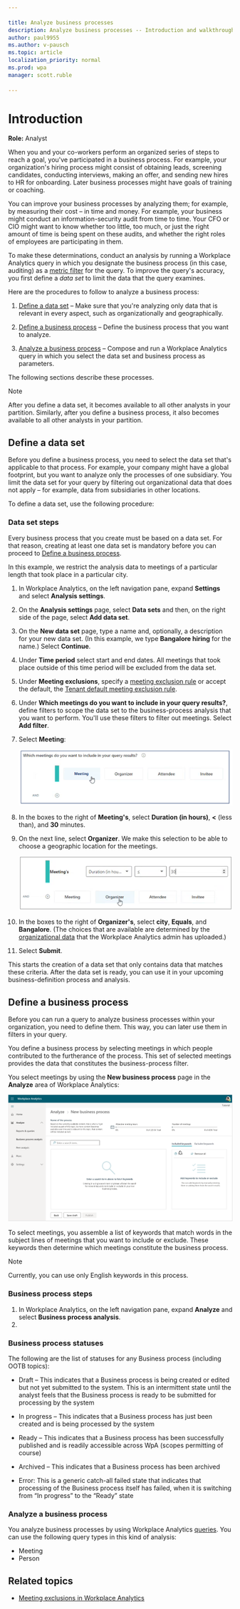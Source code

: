 ```yaml
---

title: Analyze business processes 
description: Analyze business processes -- Introduction and walkthrough   
author: paul9955
ms.author: v-pausch
ms.topic: article
localization_priority: normal 
ms.prod: wpa
manager: scott.ruble

---
```


# Introduction

**Role:** Analyst

When you and your co-workers perform an organized series of steps to reach a goal, you've participated in a business process. For example, your organization's hiring process might consist of obtaining leads, screening candidates, conducting interviews, making an offer, and sending new hires to HR for onboarding. Later business processes might have goals of training or coaching.

You can improve your business processes by analyzing them; for example, by measuring their cost &ndash; in time and money. For example, your business might conduct an information-security audit from time to time. Your CFO or CIO might want to know whether too little, too much, or just the right amount of time is being spent on these audits, and whether the right roles of employees are participating in them.

To make these determinations, conduct an analysis by running a Workplace Analytics query in which you designate the business process (in this case, auditing) as a [metric filter](../use/metric-filters.md) for the query. <!-- *** CALL THESE NEW FILTERS OUT IN THAT TOPIC *** --> To improve the query's accuracy, you first define a _data set_ to limit the data that the query examines.

Here are the procedures to follow to analyze a business process:

1. [Define a data set](#define-a-data-set) &ndash; Make sure that you're analyzing only data that is relevant in every aspect, such as organizationally and geographically.

2. [Define a business process](#define-a-business-process) &ndash; Define the business process that you want to analyze.

3. [Analyze a business process](#analyze-a-business-process) &ndash; Compose and run a Workplace Analytics query in which you select the data set and business process as parameters.

The following sections describe these processes.

> [!Note]
> After you define a data set, it becomes available to all other analysts in your partition. Similarly, after you define a business process, it also becomes available to all other analysts in your partition.

## Define a data set

Before you define a business process, you need to select the data set that's applicable to that process. For example, your company might have a global footprint, but you want to analyze only the processes of one subsidiary. You limit the data set for your query by filtering out organizational data that does not apply &ndash; for example, data from subsidiaries in other locations.

To define a data set, use the following procedure:

### Data set steps

Every business process that you create must be based on a data set. For that reason, creating at least one data set is mandatory before you can proceed to [Define a business process](#define-a-business-process). 

In this example, we restrict the analysis data to meetings of a particular length that took place in a particular city.

1. In Workplace Analytics, on the left navigation pane, expand **Settings** and select **Analysis settings**.

1. On the **Analysis settings** page, select **Data sets** and then, on the right side of the page, select **Add data set**.

1. On the **New data set** page, type a name and, optionally, a description for your new data set. (In this example, we type **Bangalore hiring** for the name.) Select **Continue**.

1. Under **Time period** select start and end dates. All meetings that took place outside of this time period will be excluded from the data set.

1. Under **Meeting exclusions**, specify a [meeting exclusion rule](meeting-exclusions-intro.md) or accept the default, the [Tenant default meeting exclusion rule](meeting-exclusion-concept.md#default-meeting-exclusion-rule).

1. Under **Which meetings do you want to include in your query results?**, define filters to scope the data set to the business-process analysis that you want to perform. You'll use these filters to filter out meetings. Select **Add filter**. 

1. Select **Meeting**:

   ![Add a Meeting filter](../images/wpa/tutorials/meeting-filter-1.png)

1. In the boxes to the right of **Meeting's**, select **Duration (in hours)**, **<** (less than), and **30** minutes.

1. On the next line, select **Organizer**. We make this selection to be able to choose a geographic location for the meetings. 

   ![Add an Organizer filter](../images/wpa/tutorials/organizer.png)

1. In the boxes to the right of **Organizer's**, select **city**, **Equals**, and **Bangalore**. (The choices that are available are determined by the [organizational data](../setup/prepare-organizational-data.md) that the Workplace Analytics admin has uploaded.) 

1. Select **Submit**.
 
This starts the creation of a data set that only contains data that matches these criteria. After the data set is ready, you can use it in your upcoming business-definition process and analysis. 

## Define a business process

Before you can run a query to analyze business processes within your organization, you need to define them. This way, you can later use them in filters in your query.

You define a business process by selecting meetings in which people  contributed to the furtherance of the process. This set of selected meetings provides the data that constitutes the business-process filter.

You select meetings by using the **New business process** page in the **Analyze** area of Workplace Analytics:  

![Biz process start page](../images/wpa/tutorials/start-page.png)

To select meetings, you assemble a list of keywords that match words in the subject lines of meetings that you want to include or exclude. These keywords then determine which meetings constitute the business process.

>[!Note]
>Currently, you can use only English keywords in this process. 

### Business process steps

1. In Workplace Analytics, on the left navigation pane, expand **Analyze** and select **Business process analysis**.
2. 




### Business process statuses

The following are the list of statuses for any Business process (including OOTB topics): 
 
* Draft &ndash; This indicates that a Business process is being created or edited but not yet submitted to the system. This is an intermittent state until the analyst feels that the Business process is ready to be submitted for processing by the system 
 
* In progress &ndash; This indicates that a Business process has just been created and is being processed by the system 
 
* Ready &ndash; This indicates that a Business process has been successfully published and is readily accessible across WpA (scopes permitting of course) 

* Archived &ndash; This indicates that a Business process has been archived 

* Error: This is a generic catch-all failed state that indicates that processing of the Business process itself has failed, when it is switching from “In progress” to the “Ready” state 

### Analyze a business process

You analyze business processes by using Workplace Analytics [queries](query-basics.md). You can use the following query types in this kind of analysis:

* Meeting
* Person 

## Related topics

* [Meeting exclusions in Workplace Analytics](meeting-exclusions-intro.md)
